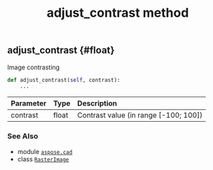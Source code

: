 ﻿---
title: adjust_contrast method
second_title: Aspose.CAD for Python via .NET API References
description: 
type: docs
weight: 30
url: /python-net/aspose.cad/rasterimage/adjust_contrast/
is_root: false
---

## adjust_contrast {#float}

Image contrasting



```python
def adjust_contrast(self, contrast):
    ...
```


| Parameter | Type | Description |
| :- | :- | :- |
| contrast | float | Contrast value (in range [-100; 100]) |



### See Also
* module [`aspose.cad`](../../)
* class [`RasterImage`](/cad/python-net/aspose.cad/rasterimage)
